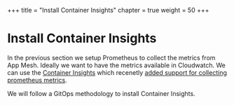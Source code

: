 +++
title = "Install Container Insights"
chapter = true
weight = 50
+++

# Install Container Insights

In the previous section we setup Prometheus to collect the metrics from App Mesh. Ideally we want to have the metrics available in Cloudwatch. We can use the [Container Insights](https://docs.aws.amazon.com/AmazonCloudWatch/latest/monitoring/ContainerInsights.html) which recenetly [added support for collecting prometheus metrics](https://aws.amazon.com/blogs/containers/using-prometheus-metrics-in-amazon-cloudwatch/).

We will follow a GitOps methodology to install Container Insights.
